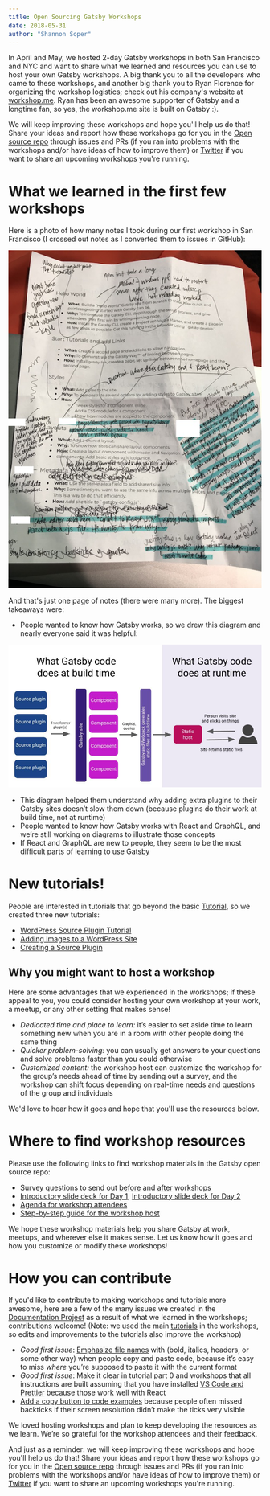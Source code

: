 ```yaml
---
title: Open Sourcing Gatsby Workshops
date: 2018-05-31
author: "Shannon Soper"
---
```


In April and May, we hosted 2-day Gatsby workshops in both San Francisco and NYC and want to share what we learned and resources you can use to host your own Gatsby workshops. A big thank you to all the developers who came to these workshops, and another big thank you to Ryan Florence for organizing the workshop logistics; check out his company's website at [workshop.me](https://workshop.me). Ryan has been an awesome supporter of Gatsby and a longtime fan, so yes, the workshop.me site is built on Gatsby :).

We will keep improving these workshops and hope you'll help us do that! Share your ideas and report how these workshops go for you in the [Open source repo](https://github.com/gatsbyjs/gatsby) through issues and PRs (if you ran into problems with the workshops and/or have ideas of how to improve them) or [Twitter](https://twitter.com/gatsbyjs) if you want to share an upcoming workshops you're running.

# What we learned in the first few workshops

Here is a photo of how many notes I took during our first workshop in San Francisco (I crossed out notes as I converted them to issues in GitHub):

![Photo of my workshop outline with notes scribbled all over it](./workshop-notes.JPG)

And that's just one page of notes (there were many more). The biggest takeaways were:

- People wanted to know how Gatsby works, so we drew this diagram and nearly everyone said it was helpful:

![Diagram of how Gatsby build time and run time works](./gatsby-diagram.jpg)

- This diagram helped them understand why adding extra plugins to their Gatsby sites doesn’t slow them down (because plugins do their work at build time, not at runtime)
- People wanted to know how Gatsby works with React and GraphQL, and we’re still working on diagrams to illustrate those concepts
- If React and GraphQL are new to people, they seem to be the most difficult parts of learning to use Gatsby

# New tutorials!

People are interested in tutorials that go beyond the basic [Tutorial](/tutorial), so we created three new tutorials:

- [WordPress Source Plugin Tutorial](/tutorial/wordpress-source-plugin-tutorial)
- [Adding Images to a WordPress Site](/tutorial/wordpress-image-tutorial)
- [Creating a Source Plugin](/docs/creating-a-source-plugin)

## Why you might want to host a workshop

Here are some advantages that we experienced in the workshops; if these appeal to you, you could consider hosting your own workshop at your work, a meetup, or any other setting that makes sense!

- _Dedicated time and place to learn:_ it’s easier to set aside time to learn something new when you are in a room with other people doing the same thing
- _Quicker problem-solving:_ you can usually get answers to your questions and solve problems faster than you could otherwise
- _Customized content:_ the workshop host can customize the workshop for the group’s needs ahead of time by sending out a survey, and the workshop can shift focus depending on real-time needs and questions of the group and individuals

We'd love to hear how it goes and hope that you'll use the resources below.

# Where to find workshop resources

Please use the following links to find workshop materials in the Gatsby open source repo:

- Survey questions to send out [before](https://docs.google.com/a/gatsbyjs.com/forms/d/1S6diwCjR36VSJod7DGL0ZpESx3KdaNGiB4Szl4hOpg0/edit?usp=sharing) and [after](https://docs.google.com/a/gatsbyjs.com/forms/d/1iKok_QJHSav51_668QneqwxOFOMw_WNDPnX0PdBfUVA/edit?usp=sharing) workshops
- [Introductory slide deck for Day 1](https://docs.google.com/presentation/d/1fQNLvf1C8kj4rY-hVVY5zCsxy0z03gGkiqc-wiHHYhI/edit?usp=sharing), [Introductory slide deck for Day 2](https://docs.google.com/presentation/d/1w_0CGX2DNUDAIDT0MCaCPNqA_0HgamutaECP8kZ3yyI/edit?usp=sharing)
- [Agenda for workshop attendees](https://docs.google.com/document/d/1gn5dk5RkuOXgZatd-Ow4XGqKY1NWZVCaUhyOwrRP0JE/edit?usp=sharing)
- [Step-by-step guide for the workshop host](https://docs.google.com/document/d/1epeLO_7xkbd-WvPDCEZZ8f2GV5uMLHHM_UIhpZxqRbo/edit?usp=sharing)

We hope these workshop materials help you share Gatsby at work, meetups, and wherever else it makes sense. Let us know how it goes and how you customize or modify these workshops!

# How you can contribute

If you'd like to contribute to making workshops and tutorials more awesome, here are a few of the many issues we created in the [Documentation Project](https://github.com/gatsbyjs/gatsby/projects/3) as a result of what we learned in the workshops; contributions welcome! (Note: we used the main [tutorials](/tutorial) in the workshops, so edits and improvements to the tutorials also improve the workshop)

- _Good first issue_: [Emphasize file names](https://github.com/gatsbyjs/gatsby/issues/5608) with (bold, italics, headers, or some other way) when people copy and paste code, because it’s easy to miss _where_ you’re supposed to paste it with the current format
- _Good first issue_: Make it clear in tutorial part 0 and workshops that all instructions are built assuming that you have installed [VS Code and Prettier](https://github.com/gatsbyjs/gatsby/issues/5610) because those work well with React
- [Add a copy button to code examples](https://github.com/gatsbyjs/gatsby/issues/5030) because people often missed backticks if their screen resolution didn’t make the ticks very visible

We loved hosting workshops and plan to keep developing the resources as we learn. We’re so grateful for the workshop attendees and their feedback.

And just as a reminder: we will keep improving these workshops and hope you'll help us do that! Share your ideas and report how these workshops go for you in the [Open source repo](https://github.com/gatsbyjs/gatsby) through issues and PRs (if you ran into problems with the workshops and/or have ideas of how to improve them) or [Twitter](https://twitter.com/gatsbyjs) if you want to share an upcoming workshops you're running.
